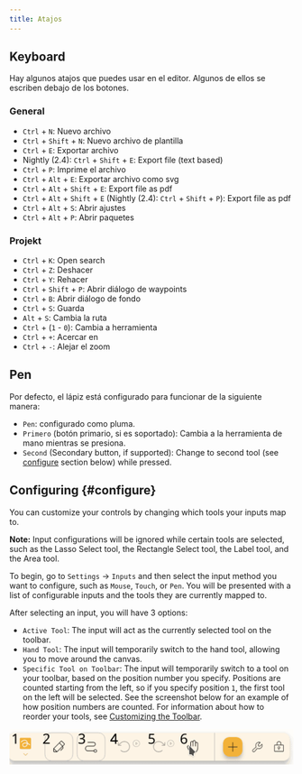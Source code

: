 ```yaml
---
title: Atajos
---
```


## Keyboard

Hay algunos atajos que puedes usar en el editor.
Algunos de ellos se escriben debajo de los botones.

### General

- `Ctrl` + `N`: Nuevo archivo
- `Ctrl` + `Shift` + `N`: Nuevo archivo de plantilla
- `Ctrl` + `E`: Exportar archivo
- Nightly (2.4): `Ctrl` + `Shift` + `E`: Export file (text based)
- `Ctrl` + `P`: Imprime el archivo
- `Ctrl` + `Alt` + `E`: Exportar archivo como svg
- `Ctrl` + `Alt` + `Shift` + `E`: Export file as pdf
- `Ctrl` + `Alt` + `Shift` + `E` (Nightly (2.4): `Ctrl` + `Shift` + `P`): Export file as pdf
- `Ctrl` + `Alt` + `S`: Abrir ajustes
- `Ctrl` + `Alt` + `P`: Abrir paquetes

### Projekt

- `Ctrl` + `K`: Open search
- `Ctrl` + `Z`: Deshacer
- `Ctrl` + `Y`: Rehacer
- `Ctrl` + `Shift` + `P`: Abrir diálogo de waypoints
- `Ctrl` + `B`: Abrir diálogo de fondo
- `Ctrl` + `S`: Guarda
- `Alt` + `S`: Cambia la ruta
- `Ctrl` + (`1` - `0`): Cambia a herramienta
- `Ctrl` + `+`: Acercar en
- `Ctrl` + `-`: Alejar el zoom

## Pen

Por defecto, el lápiz está configurado para funcionar de la siguiente manera:

- `Pen`: configurado como pluma.
- `Primero` (botón primario, si es soportado): Cambia a la herramienta de mano mientras se presiona.
- `Second` (Secondary button, if supported): Change to second tool (see [configure](#configure) section below) while pressed.

## Configuring {#configure}

You can customize your controls by changing which tools your inputs map to.

**Note:** Input configurations will be ignored while certain tools are selected, such as the Lasso Select tool, the Rectangle Select tool, the Label tool, and the Area tool.

To begin, go to `Settings` → `Inputs` and then select the input method you want to configure, such as `Mouse`, `Touch`, or `Pen`. You will be presented with a list of configurable inputs and the tools they are currently mapped to.

After selecting an input, you will have 3 options:

- `Active Tool`: The input will act as the currently selected tool on the toolbar.
- `Hand Tool`: The input will temporarily switch to the hand tool, allowing you to move around the canvas.
- `Specific Tool on Toolbar`: The input will temporarily switch to a tool on your toolbar, based on the position number you specify. Positions are counted starting from the left, so if you specify position `1`, the first tool on the left will be selected. See the screenshot below for an example of how position numbers are counted. For information about how to reorder your tools, see [Customizing the Toolbar](../intro/#customizing-the-toolbar).

![barra de herramientas numerada](toolbar_numbered.png)
